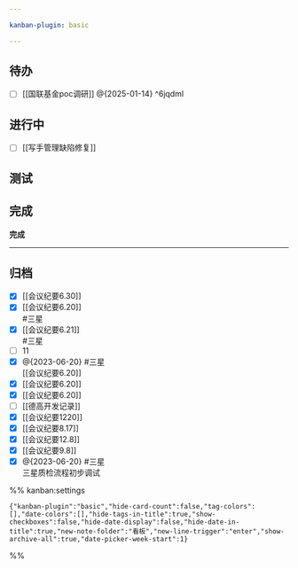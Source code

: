 ```yaml
---

kanban-plugin: basic

---
```


## 待办

- [ ] [[国联基金poc调研]] @{2025-01-14} ^6jqdml


## 进行中

- [ ] [[写手管理缺陷修复]]


## 测试



## 完成

**完成**


***

## 归档

- [x] [[会议纪要6.30]]
- [x] [[会议纪要6.20]]<br>#三星
- [x] [[会议纪要6.21]]<br>#三星
- [ ] 11
- [x] @{2023-06-20} #三星  <br>[[会议纪要6.20]]
- [x] [[会议纪要6.20]]
- [x] [[会议纪要6.20]]
- [ ] [[德高开发记录]]
- [x] [[会议纪要1220]]
- [x] [[会议纪要8.17]]
- [x] [[会议纪要12.8]]
- [x] [[会议纪要9.8]]
- [x] @{2023-06-20} #三星 <br>三星质检流程初步调试

%% kanban:settings
```
{"kanban-plugin":"basic","hide-card-count":false,"tag-colors":[],"date-colors":[],"hide-tags-in-title":true,"show-checkboxes":false,"hide-date-display":false,"hide-date-in-title":true,"new-note-folder":"看板","new-line-trigger":"enter","show-archive-all":true,"date-picker-week-start":1}
```
%%